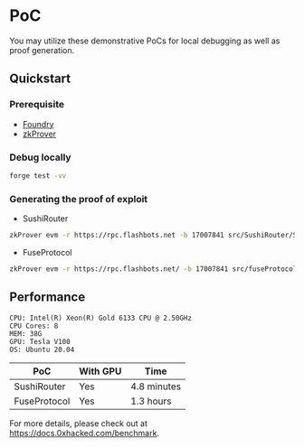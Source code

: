# PoC

You may utilize these demonstrative PoCs for local debugging as well as proof generation.

## Quickstart

### Prerequisite

* [Foundry](https://github.com/foundry-rs/foundry)
* [zkProver](https://huggingface.co/spaces/0xHacked/zkProver)

### Debug locally

```bash
forge test -vv
```

### Generating the proof of exploit

* SushiRouter

```bash
zkProver evm -r https://rpc.flashbots.net -b 17007841 src/SushiRouter/SushiRouterExploit.sol:SushiExpProxy
```
* FuseProtocol

```bash
zkProver evm -r https://rpc.flashbots.net/ -b 17007841 src/fuseProtocol/FuseProtocolExploit.sol:FuseProtocolExploit
```

## Performance

```
CPU: Intel(R) Xeon(R) Gold 6133 CPU @ 2.50GHz
CPU Cores: 8
MEM: 38G
GPU: Tesla V100
OS: Ubuntu 20.04
```

| PoC          | With GPU | Time        |
|--------------|----------|-------------|
| SushiRouter  | Yes      | 4.8 minutes |
| FuseProtocol | Yes      | 1.3 hours   |

For more details, please check out at https://docs.0xhacked.com/benchmark.
